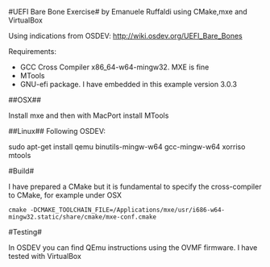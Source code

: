 #UEFI Bare Bone Exercise#
by Emanuele Ruffaldi
using CMake,mxe and VirtualBox

Using indications from OSDEV: http://wiki.osdev.org/UEFI_Bare_Bones

Requirements:
- GCC Cross Compiler x86_64-w64-mingw32. MXE is fine
- MTools 
- GNU-efi package. I have embedded in this example version 3.0.3

##OSX##

Install mxe and then with MacPort install MTools

##Linux##
Following OSDEV:

sudo apt-get install qemu binutils-mingw-w64 gcc-mingw-w64 xorriso mtools

#Build#

I have prepared a CMake but it is fundamental to specify the cross-compiler to CMake, for example under OSX

	cmake -DCMAKE_TOOLCHAIN_FILE=/Applications/mxe/usr/i686-w64-mingw32.static/share/cmake/mxe-conf.cmake


#Testing#

In OSDEV you can find QEmu instructions using the OVMF firmware. I have tested with VirtualBox